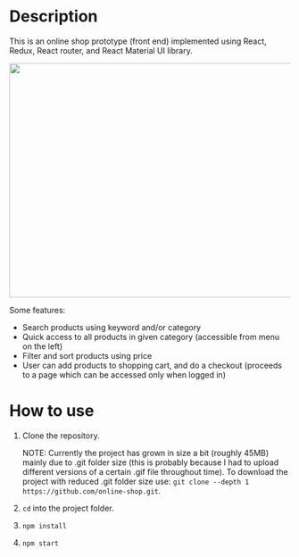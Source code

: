 # Description

This is an online shop prototype (front end) implemented using React, Redux, React router, and React Material UI library.

<img src="https://raw.githubusercontent.com/online-shop/master/src/Images/screenshot.PNG" width="820" height="420">
 

Some features:
- Search products using keyword and/or category
- Quick access to all products in given category (accessible from menu on the left)
- Filter and sort products using price
- User can add products to shopping cart, and do a checkout (proceeds to a page which can be accessed only when logged in)


# How to use

1. Clone the repository.

    NOTE: Currently the project has grown in size a bit (roughly 45MB) mainly due to .git folder size (this is probably because I had to upload different versions of a certain .gif file throughout time). To download the project with reduced .git folder size use: ```git clone --depth 1 https://github.com/online-shop.git```.  

2. ```cd``` into the project folder.
3. ```npm install```
4. ```npm start```

 

